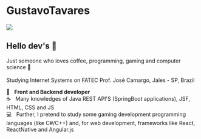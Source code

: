 # GustavoTavares

<img width="auto" src="https://github.com/tgmarinho/tgmarinho/blob/master/banner.png">


## Hello dev's 👋
Just someone who loves coffee, programming, gaming and computer science :blue_heart: <br> <br>
Studying Internet Systems on FATEC Prof. José Camargo, Jales - SP, Brazil

 :rocket:  &nbsp; **Front and Backend developer**
 <br/> :coffee: &nbsp; Many knowledges of Java REST API'S (SpringBoot applications), JSF, HTML, CSS and JS
 <br/> :computer: &nbsp; Further, I pretend to study some gaming development programming languages (like C#/C++) and, for web development, frameworks like React, ReactNative and Angular.js
